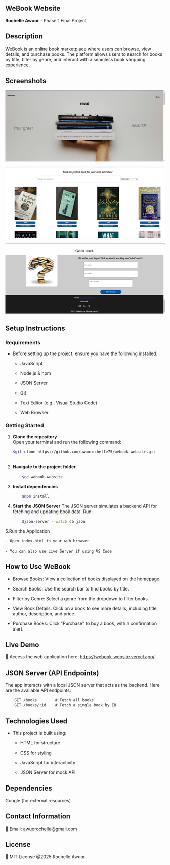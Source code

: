 ## WeBook Website
**Rochelle Awuor** -  Phase 1 Final Project 

## **Description**
WeBook is an online book marketplace where users can browse, view details, and purchase books. The platform allows users to search for books by title, filter by genre, and interact with a seamless book shopping experience.

## Screenshots 
![alt text](images/screen.png) 

![alt text](images/screen2.png) 

![alt text](images/screen3.png) 


## Setup Instructions 

### **Requirements**
- Before setting up the project, ensure you have the following installed:

    - JavaScript

    - Node.js & npm

    - JSON Server

    - Git

    - Text Editor (e.g., Visual Studio Code)

    - Web Browser

### Getting Started 
1. **Clone the repository**   
Open your terminal and run the following command:
    ```sh
    $git clone https://github.com/awuorochelle75/webook-website.git



2. **Navigate to the project folder**
    ```sh
        $cd webook-website

3. **Install dependencies**
    ```sh
        $npm install

4. **Start the JSON Server**
The JSON server simulates a backend API for fetching and updating book data. Run:
    ```sh
        $json-server --watch db.json

5.Run the Application

    - Open index.html in your web browser

    - You can also use Live Server if using VS Code

## **How to Use WeBook**
- Browse Books: View a collection of books displayed on the homepage.

- Search Books: Use the search bar to find books by title.

- Filter by Genre: Select a genre from the dropdown to filter books.

- View Book Details: Click on a book to see more details, including title, author, description, and price.

- Purchase Books: Click "Purchase" to buy a book, with a confirmation alert.


## Live Demo
🔗 Access the web application here:
https://webook-website.vercel.app/


## JSON Server (API Endpoints)
The app interacts with a local JSON server that acts as the backend. Here are the available API endpoints:

        GET /books        # Fetch all books
        GET /books/:id    # Fetch a single book by ID
    

## Technologies Used
- This project is built using:

    - HTML for structure

    - CSS for styling

    - JavaScript for interactivity

    - JSON Server for mock API

## Dependencies
Google (for external resources)

## Contact Information
📧 Email: awuorochelle@gmail.com

## License
📜 MIT License @2025 Rochelle Awuor

